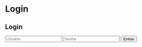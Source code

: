 # Login

<div class="container1">
  <h2 id="h2Login">Login</h2>
  <div class="error" id="errorMsg"></div>
  <input type="text" id="username" placeholder="Usuário">
  <input type="password" id="password" placeholder="Senha">
  <button onclick="login()" class="btnEstudar">Entrar</button>
</div>
